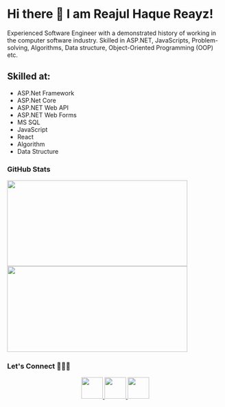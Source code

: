 # Hi there 👋 I am Reajul Haque Reayz!

<p> Experienced Software Engineer with a demonstrated history of working in the computer software industry. Skilled in ASP.NET, JavaScripts, Problem-solving, Algorithms, Data structure, Object-Oriented Programming (OOP) etc. </p>

## Skilled at: 
* ASP.Net Framework
* ASP.Net Core
* ASP.NET Web API
* ASP.NET Web Forms
* MS SQL 
* JavaScript
* React
* Algorithm
* Data Structure 

### GitHub Stats

<p float="left">
 <img height=200 width=420 src="https://github-readme-stats-eight-theta.vercel.app/api?username=reayz&show_icons=true&theme=dark&include_all_commits=true" />
 <img height=200 width=420 src="https://github-readme-streak-stats.herokuapp.com/?user=reayz&theme=dark" />
</p>


### Let's Connect :people_holding_hands:

<p align='center'>
 <a href="https://www.linkedin.com/in/reayz/" target="_blank">
   <img height="50" src="https://cdn-icons-png.flaticon.com/512/174/174857.png">
 </a>
  <a href="https://stackoverflow.com/users/8133191/reayz" target="_blank">
   <img height="50" src="https://upload.wikimedia.org/wikipedia/commons/e/ef/Stack_Overflow_icon.svg">
 </a>
 <a href="https://twitter.com/reayz77" target="_blank">
   <img height="50" src="https://github.com/johan/svg-cleanups/blob/master/logos/twitter.svg">
 </a>
</p>
